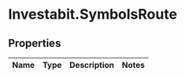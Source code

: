 # Investabit.SymbolsRoute

## Properties
Name | Type | Description | Notes
------------ | ------------- | ------------- | -------------


